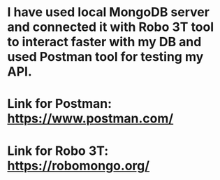 # I have used local MongoDB server and connected it with Robo 3T tool to interact faster with my DB and used Postman tool for testing my API.
# Link for Postman: https://www.postman.com/
# Link for Robo 3T: https://robomongo.org/
